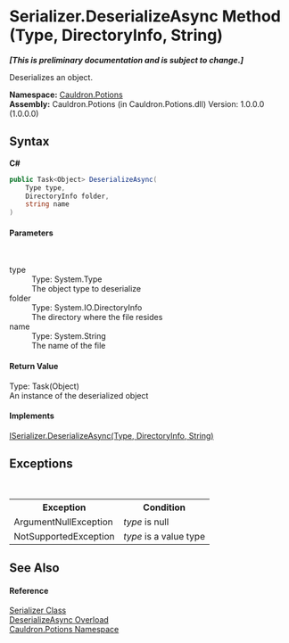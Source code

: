 # Serializer.DeserializeAsync Method (Type, DirectoryInfo, String)
 _**\[This is preliminary documentation and is subject to change.\]**_

Deserializes an object.

**Namespace:**&nbsp;<a href="N_Cauldron_Potions">Cauldron.Potions</a><br />**Assembly:**&nbsp;Cauldron.Potions (in Cauldron.Potions.dll) Version: 1.0.0.0 (1.0.0.0)

## Syntax

**C#**<br />
``` C#
public Task<Object> DeserializeAsync(
	Type type,
	DirectoryInfo folder,
	string name
)
```


#### Parameters
&nbsp;<dl><dt>type</dt><dd>Type: System.Type<br />The object type to deserialize</dd><dt>folder</dt><dd>Type: System.IO.DirectoryInfo<br />The directory where the file resides</dd><dt>name</dt><dd>Type: System.String<br />The name of the file</dd></dl>

#### Return Value
Type: Task(Object)<br />An instance of the deserialized object

#### Implements
<a href="M_Cauldron_Potions_ISerializer_DeserializeAsync">ISerializer.DeserializeAsync(Type, DirectoryInfo, String)</a><br />

## Exceptions
&nbsp;<table><tr><th>Exception</th><th>Condition</th></tr><tr><td>ArgumentNullException</td><td>*type* is null</td></tr><tr><td>NotSupportedException</td><td>*type* is a value type</td></tr></table>

## See Also


#### Reference
<a href="T_Cauldron_Potions_Serializer">Serializer Class</a><br /><a href="Overload_Cauldron_Potions_Serializer_DeserializeAsync">DeserializeAsync Overload</a><br /><a href="N_Cauldron_Potions">Cauldron.Potions Namespace</a><br />